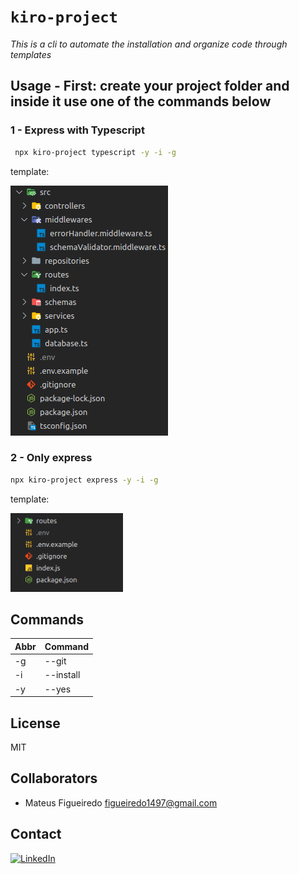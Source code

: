 # `kiro-project`
*This is a cli to automate the installation and organize code through templates*
## Usage - First: create your project folder and inside it use one of the commands below 
### 1 - **Express with Typescript**

```bash
 npx kiro-project typescript -y -i -g
```

template:
<div>
    <img src="./readme_assets/template_expresstypescript.png" />
</div>


### 2 - **Only express**

```bash
npx kiro-project express -y -i -g
```
template:
<div>
    <img src="./readme_assets/template_express.png" width="180"/>
</div>

## Commands
| Abbr | Command |
|---|---|
| -g | --git |
| -i | --install |
| -y | --yes |
## License

MIT

## Collaborators

- Mateus Figueiredo <figueiredo1497@gmail.com>
## Contact

[![LinkedIn][linkedin-shield]][linkedin-url]

<!-- MARKDOWN LINKS & IMAGES -->

[linkedin-shield]: https://img.shields.io/badge/-LinkedIn-black.svg?style=for-the-badge&logo=linkedin&colorB=blue
[linkedin-url]: https://www.linkedin.com/in/mateus-figueiredo-pereira/